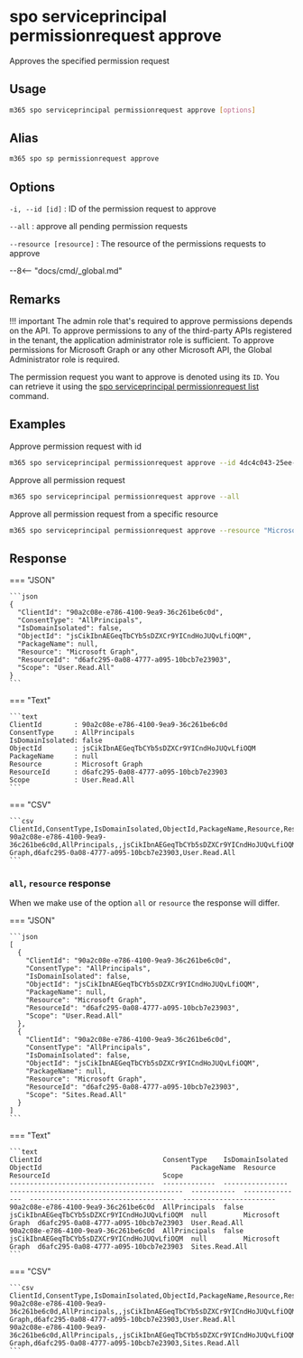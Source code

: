 # spo serviceprincipal permissionrequest approve

Approves the specified permission request

## Usage

```sh
m365 spo serviceprincipal permissionrequest approve [options]
```

## Alias

```sh
m365 spo sp permissionrequest approve
```

## Options

`-i, --id [id]`
: ID of the permission request to approve

`--all`
: approve all pending permission requests

`--resource [resource]`
: The resource of the permissions requests to approve

--8<-- "docs/cmd/_global.md"

## Remarks

!!! important
    The admin role that's required to approve permissions depends on the API. To approve permissions to any of the third-party APIs registered in the tenant, the application administrator role is sufficient. To approve permissions for Microsoft Graph or any other Microsoft API, the Global Administrator role is required.

The permission request you want to approve is denoted using its `ID`. You can retrieve it using the [spo serviceprincipal permissionrequest list](./serviceprincipal-permissionrequest-list.md) command.

## Examples

Approve permission request with id

```sh
m365 spo serviceprincipal permissionrequest approve --id 4dc4c043-25ee-40f2-81d3-b3bf63da7538
```

Approve all permission request

```sh
m365 spo serviceprincipal permissionrequest approve --all
```

Approve all permission request from a specific resource

```sh
m365 spo serviceprincipal permissionrequest approve --resource "Microsoft Graph"
```

## Response

=== "JSON"

    ```json
    {
      "ClientId": "90a2c08e-e786-4100-9ea9-36c261be6c0d",
      "ConsentType": "AllPrincipals",
      "IsDomainIsolated": false,
      "ObjectId": "jsCikIbnAEGeqTbCYb5sDZXCr9YICndHoJUQvLfiOQM",
      "PackageName": null,
      "Resource": "Microsoft Graph",
      "ResourceId": "d6afc295-0a08-4777-a095-10bcb7e23903",
      "Scope": "User.Read.All"
    }
    ```

=== "Text"

    ```text
    ClientId        : 90a2c08e-e786-4100-9ea9-36c261be6c0d
    ConsentType     : AllPrincipals
    IsDomainIsolated: false
    ObjectId        : jsCikIbnAEGeqTbCYb5sDZXCr9YICndHoJUQvLfiOQM
    PackageName     : null
    Resource        : Microsoft Graph
    ResourceId      : d6afc295-0a08-4777-a095-10bcb7e23903
    Scope           : User.Read.All
    ```

=== "CSV"

    ```csv
    ClientId,ConsentType,IsDomainIsolated,ObjectId,PackageName,Resource,ResourceId,Scope
    90a2c08e-e786-4100-9ea9-36c261be6c0d,AllPrincipals,,jsCikIbnAEGeqTbCYb5sDZXCr9YICndHoJUQvLfiOQM,,Microsoft Graph,d6afc295-0a08-4777-a095-10bcb7e23903,User.Read.All
    ```

### `all`, `resource` response

When we make use of the option `all` or `resource` the response will differ.

=== "JSON"

    ```json
    [
      {
        "ClientId": "90a2c08e-e786-4100-9ea9-36c261be6c0d",
        "ConsentType": "AllPrincipals",
        "IsDomainIsolated": false,
        "ObjectId": "jsCikIbnAEGeqTbCYb5sDZXCr9YICndHoJUQvLfiOQM",
        "PackageName": null,
        "Resource": "Microsoft Graph",
        "ResourceId": "d6afc295-0a08-4777-a095-10bcb7e23903",
        "Scope": "User.Read.All"
      },
      {
        "ClientId": "90a2c08e-e786-4100-9ea9-36c261be6c0d",
        "ConsentType": "AllPrincipals",
        "IsDomainIsolated": false,
        "ObjectId": "jsCikIbnAEGeqTbCYb5sDZXCr9YICndHoJUQvLfiOQM",
        "PackageName": null,
        "Resource": "Microsoft Graph",
        "ResourceId": "d6afc295-0a08-4777-a095-10bcb7e23903",
        "Scope": "Sites.Read.All"
      }
    ]
    ```

=== "Text"

    ```text
    ClientId                              ConsentType    IsDomainIsolated  ObjectId                                     PackageName  Resource         ResourceId                            Scope
    ------------------------------------  -------------  ----------------  -------------------------------------------  -----------  ---------------  ------------------------------------  -----------------------
    90a2c08e-e786-4100-9ea9-36c261be6c0d  AllPrincipals  false             jsCikIbnAEGeqTbCYb5sDZXCr9YICndHoJUQvLfiOQM  null         Microsoft Graph  d6afc295-0a08-4777-a095-10bcb7e23903  User.Read.All
    90a2c08e-e786-4100-9ea9-36c261be6c0d  AllPrincipals  false             jsCikIbnAEGeqTbCYb5sDZXCr9YICndHoJUQvLfiOQM  null         Microsoft Graph  d6afc295-0a08-4777-a095-10bcb7e23903  Sites.Read.All
    ```

=== "CSV"

    ```csv
    ClientId,ConsentType,IsDomainIsolated,ObjectId,PackageName,Resource,ResourceId,Scope
    90a2c08e-e786-4100-9ea9-36c261be6c0d,AllPrincipals,,jsCikIbnAEGeqTbCYb5sDZXCr9YICndHoJUQvLfiOQM,,Microsoft Graph,d6afc295-0a08-4777-a095-10bcb7e23903,User.Read.All
    90a2c08e-e786-4100-9ea9-36c261be6c0d,AllPrincipals,,jsCikIbnAEGeqTbCYb5sDZXCr9YICndHoJUQvLfiOQM,,Microsoft Graph,d6afc295-0a08-4777-a095-10bcb7e23903,Sites.Read.All
    ```
